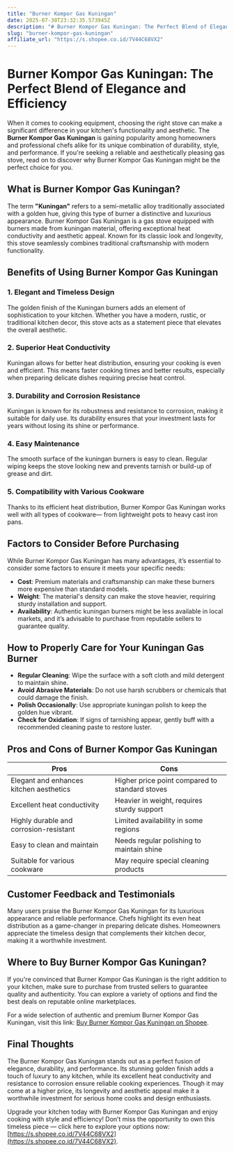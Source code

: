 ```yaml
---
title: "Burner Kompor Gas Kuningan"
date: 2025-07-30T23:32:35.573945Z
description: "# Burner Kompor Gas Kuningan: The Perfect Blend of Elegance and Efficiency..."
slug: "burner-kompor-gas-kuningan"
affiliate_url: "https://s.shopee.co.id/7V44C68VX2"
---
```

# Burner Kompor Gas Kuningan: The Perfect Blend of Elegance and Efficiency

When it comes to cooking equipment, choosing the right stove can make a significant difference in your kitchen's functionality and aesthetic. The **Burner Kompor Gas Kuningan** is gaining popularity among homeowners and professional chefs alike for its unique combination of durability, style, and performance. If you're seeking a reliable and aesthetically pleasing gas stove, read on to discover why Burner Kompor Gas Kuningan might be the perfect choice for you.

## What is Burner Kompor Gas Kuningan?

The term **"Kuningan"** refers to a semi-metallic alloy traditionally associated with a golden hue, giving this type of burner a distinctive and luxurious appearance. Burner Kompor Gas Kuningan is a gas stove equipped with burners made from kuningan material, offering exceptional heat conductivity and aesthetic appeal. Known for its classic look and longevity, this stove seamlessly combines traditional craftsmanship with modern functionality.

## Benefits of Using Burner Kompor Gas Kuningan

### 1. Elegant and Timeless Design

The golden finish of the Kuningan burners adds an element of sophistication to your kitchen. Whether you have a modern, rustic, or traditional kitchen decor, this stove acts as a statement piece that elevates the overall aesthetic.

### 2. Superior Heat Conductivity

Kuningan allows for better heat distribution, ensuring your cooking is even and efficient. This means faster cooking times and better results, especially when preparing delicate dishes requiring precise heat control.

### 3. Durability and Corrosion Resistance

Kuningan is known for its robustness and resistance to corrosion, making it suitable for daily use. Its durability ensures that your investment lasts for years without losing its shine or performance.

### 4. Easy Maintenance

The smooth surface of the kuningan burners is easy to clean. Regular wiping keeps the stove looking new and prevents tarnish or build-up of grease and dirt.

### 5. Compatibility with Various Cookware

Thanks to its efficient heat distribution, Burner Kompor Gas Kuningan works well with all types of cookware— from lightweight pots to heavy cast iron pans.

## Factors to Consider Before Purchasing

While Burner Kompor Gas Kuningan has many advantages, it’s essential to consider some factors to ensure it meets your specific needs:

- **Cost**: Premium materials and craftsmanship can make these burners more expensive than standard models.
- **Weight**: The material's density can make the stove heavier, requiring sturdy installation and support.
- **Availability**: Authentic kuningan burners might be less available in local markets, and it’s advisable to purchase from reputable sellers to guarantee quality.

## How to Properly Care for Your Kuningan Gas Burner

- **Regular Cleaning**: Wipe the surface with a soft cloth and mild detergent to maintain shine.
- **Avoid Abrasive Materials**: Do not use harsh scrubbers or chemicals that could damage the finish.
- **Polish Occasionally**: Use appropriate kuningan polish to keep the golden hue vibrant.
- **Check for Oxidation**: If signs of tarnishing appear, gently buff with a recommended cleaning paste to restore luster.

## Pros and Cons of Burner Kompor Gas Kuningan

| **Pros**                                      | **Cons**                                    |
|----------------------------------------------|---------------------------------------------|
| Elegant and enhances kitchen aesthetics    | Higher price point compared to standard stoves |
| Excellent heat conductivity                 | Heavier in weight, requires sturdy support   |
| Highly durable and corrosion-resistant    | Limited availability in some regions        |
| Easy to clean and maintain                  | Needs regular polishing to maintain shine  |
| Suitable for various cookware               | May require special cleaning products     |

## Customer Feedback and Testimonials

Many users praise the Burner Kompor Gas Kuningan for its luxurious appearance and reliable performance. Chefs highlight its even heat distribution as a game-changer in preparing delicate dishes. Homeowners appreciate the timeless design that complements their kitchen decor, making it a worthwhile investment.

## Where to Buy Burner Kompor Gas Kuningan?

If you're convinced that Burner Kompor Gas Kuningan is the right addition to your kitchen, make sure to purchase from trusted sellers to guarantee quality and authenticity. You can explore a variety of options and find the best deals on reputable online marketplaces.

For a wide selection of authentic and premium Burner Kompor Gas Kuningan, visit this link: [Buy Burner Kompor Gas Kuningan on Shopee](https://s.shopee.co.id/7V44C68VX2).

## Final Thoughts

The Burner Kompor Gas Kuningan stands out as a perfect fusion of elegance, durability, and performance. Its stunning golden finish adds a touch of luxury to any kitchen, while its excellent heat conductivity and resistance to corrosion ensure reliable cooking experiences. Though it may come at a higher price, its longevity and aesthetic appeal make it a worthwhile investment for serious home cooks and design enthusiasts.

Upgrade your kitchen today with Burner Kompor Gas Kuningan and enjoy cooking with style and efficiency! Don’t miss the opportunity to own this timeless piece — click here to explore your options now: [https://s.shopee.co.id/7V44C68VX2](https://s.shopee.co.id/7V44C68VX2).